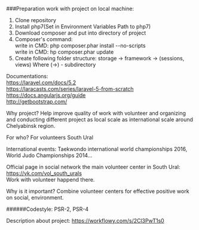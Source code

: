 ###Preparation work with project on local machine:
1. Clone repository
2. Install php7(Set in Environment Variables Path to php7) 
3. Download composer and put into directory of project
4. Composer's command:<br />
write in CMD: php composer.phar install --no-scripts<br />
write in CMD: hp composer.phar update
5. Create following folder structure: storage -> framework -> (sessions, views)
Where (->) - subdirectory

Documentations:<br />
https://laravel.com/docs/5.2<br />https://laracasts.com/series/laravel-5-from-scratch<br />
https://docs.angularjs.org/guide<br />
http://getbootstrap.com/<br />

Why project?
Help improve quality of work with volunteer and organizing and conducting different project as local scale as international scale around Chelyabinsk region.

For who?
For volunteers South Ural

International events:
Taekwondo international world championships 2016, World Judo Championships 2014...

Official page in social network the main volunteer center in South Ural: https://vk.com/vol_south_urals<br />
Work with volunteer happend there.

Why is it important?
Сombine volunteer centers for effective positive work on social, environment.

######Codestyle: PSR-2, PSR-4

Description about project: https://workflowy.com/s/2Cl3PwT1s0
